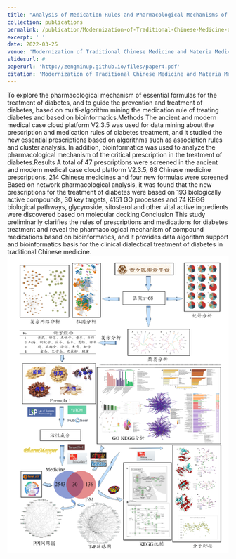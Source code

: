 ```yaml
---
title: "Analysis of Medication Rules and Pharmacological Mechanisms of Diabetes MellitusTreatment Based on Data Mining and Bioinformatics (in Chinese with English abstract)"
collection: publications
permalink: /publication/Modernization-of-Traditional-Chinese-Medicine-and-Materia-Medica-World-Science-and-Technology
excerpt: ' '
date: 2022-03-25
venue: 'Modernization of Traditional Chinese Medicine and Materia Medica-World Science and Technology'
slidesurl: #
paperurl: 'http://zengminup.github.io/files/paper4.pdf'
citation: 'Modernization of Traditional Chinese Medicine and Materia Medica-World Science and Technology,2022,24(02):597-609. (first-author, IF=2.4)'
---
```


To explore the pharmacological mechanism of essential formulas for the treatment of diabetes, and to guide the prevention and treatment of diabetes, based on multi-algorithm mining the medication rule of treating diabetes and based on bioinformatics.Methods The ancient and modern medical case cloud platform V2.3.5 was used for data mining about the prescription and medication rules of diabetes treatment, and it studied the new essential prescriptions based on algorithms such as association rules and cluster analysis. In addition, bioinformatics was used to analyze the pharmacological mechanism of the critical prescription in the treatment of diabetes.Results A total of 47 prescriptions were screened in the ancient and modern medical case cloud platform V2.3.5, 68 Chinese medicine prescriptions, 214 Chinese medicines and four new formulas were screened Based on network pharmacological analysis, it was found that the new prescriptions for the treatment of diabetes were based on 193 biologically active compounds, 30 key targets, 4151 GO processes and 74 KEGG biological pathways, glycyroside, sitosterol and other vital active ingredients were discovered based on molecular docking.Conclusion This study preliminarily clarifies the rules of prescriptions and medications for diabetes treatment and reveal the pharmacological mechanism of compound medications based on bioinformatics, and it provides data algorithm support and bioinformatics basis for the clinical dialectical treatment of diabetes in traditional Chinese medicine.<br/><img src='/images/Modernization-of-Traditional-Chinese-Medicine-and-Materia-Medica-World-Science-and-Technology.png'>
